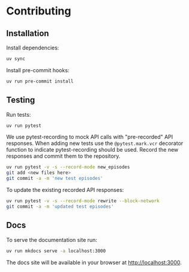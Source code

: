 # Contributing

## Installation

Install dependencies:

```bash
uv sync
```

Install pre-commit hooks:

```bash
uv run pre-commit install
```

## Testing

Run tests:

```bash
uv run pytest
```

We use pytest-recording to mock API calls with "pre-recorded" API responses.
When adding new tests use the ``@pytest.mark.vcr`` decorator function to indicate pytest-recording should be used.
Record the new responses and commit them to the repository.

```bash
uv run pytest -v -s --record-mode new_episodes
git add <new files here>
git commit -a -m 'new test episodes'
```

To update the existing recorded API responses:

```bash
uv run pytest -v -s --record-mode rewrite --block-network
git commit -a -m 'updated test episodes'
```

## Docs

To serve the documentation site run:

```bash
uv run mkdocs serve -a localhost:3000
```

The docs site will be available in your browser at <http://localhost:3000>.

